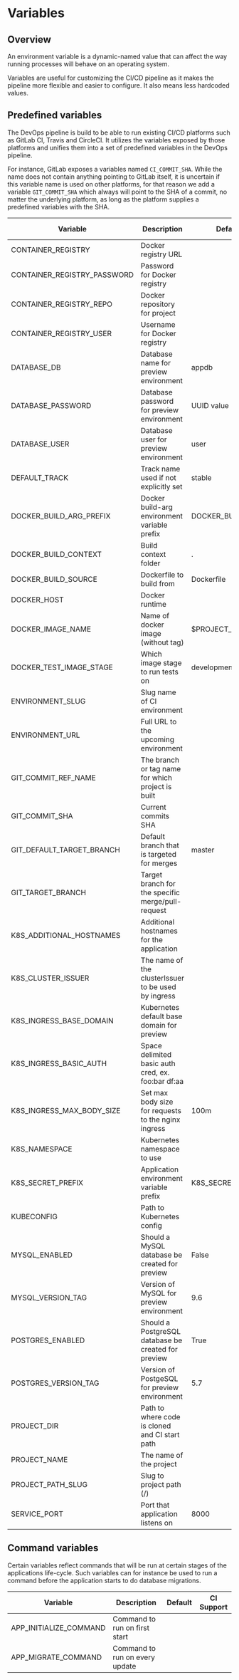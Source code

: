 # Variables

## Overview
An environment variable is a dynamic-named value that can affect the way running processes will
behave on an operating system.

Variables are useful for customizing the CI/CD pipeline as it makes the pipeline more
flexible and easier to configure. It also means less hardcoded values.

## Predefined variables
The DevOps pipeline is build to be able to run existing CI/CD platforms such as GitLab CI,
Travis and CircleCI. It utilizes the variables exposed by those platforms and unifies
them into a set of predefined variables in the DevOps pipeline.

For instance, GitLab exposes a variables named `CI_COMMIT_SHA`. While the name does not
contain anything pointing to GitLab itself, it is uncertain if this variable name is used
on other platforms, for that reason we add a variable `GIT_COMMIT_SHA` which always will
point to the SHA of a commit, no matter the underlying platform, as long as the platform
supplies a predefined variables with the SHA.


| Variable                      | Description                                         | Default                      | CI Support |
|-------------------------------|-----------------------------------------------------|------------------------------|------------|
| CONTAINER\_REGISTRY           | Docker registry URL                                 |                              | GitLab     |
| CONTAINER\_REGISTRY\_PASSWORD | Password for Docker registry                        |                              | GitLab     |
| CONTAINER\_REGISTRY\_REPO     | Docker repository for project                       |                              | Gitlab     |
| CONTAINER\_REGISTRY\_USER     | Username for Docker registry                        |                              | GitLab     |
| DATABASE\_DB                  | Database name for preview environment               | appdb                        |            |
| DATABASE\_PASSWORD            | Database password for preview environment           | UUID value                   |            |
| DATABASE\_USER                | Database user for preview environment               | user                         |            |
| DEFAULT\_TRACK                | Track name used if not explicitly set               | stable                       |            |
| DOCKER\_BUILD\_ARG\_PREFIX    | Docker build-arg environment variable prefix        | DOCKER\_BUILD\_ARG\_         |            |
| DOCKER\_BUILD\_CONTEXT        | Build context folder                                | .                            |            |
| DOCKER\_BUILD\_SOURCE         | Dockerfile to build from                            | Dockerfile                   |            |
| DOCKER\_HOST                  | Docker runtime                                      |                              |            |
| DOCKER\_IMAGE\_NAME           | Name of docker image \(without tag\)                | $PROJECT\_NAME               |            |
| DOCKER\_TEST\_IMAGE\_STAGE    | Which image stage to run tests on                   | development                  |            |
| ENVIRONMENT\_SLUG             | Slug name of CI environment                         |                              | GitLab     |
| ENVIRONMENT\_URL              | Full URL to the upcoming environment                |                              | GitLab     |
| GIT\_COMMIT\_REF\_NAME        | The branch or tag name for which project is built   |                              | GitLab     |
| GIT\_COMMIT\_SHA              | Current commits SHA                                 |                              | GitLab     |
| GIT\_DEFAULT\_TARGET\_BRANCH  | Default branch that is targeted for merges          | master                       | GitLab     |
| GIT\_TARGET\_BRANCH           | Target branch for the specific merge/pull-request   |                              | GitLab     |
| K8S\_ADDITIONAL\_HOSTNAMES    | Additional hostnames for the application            |                              |            |
| K8S\_CLUSTER\_ISSUER          | The name of the clusterIssuer to be used by ingress |                              |            |
| K8S\_INGRESS\_BASE\_DOMAIN    | Kubernetes default base domain for preview          |                              | GitLab     |
| K8S\_INGRESS\_BASIC\_AUTH     | Space delimited basic auth cred, ex. foo:bar df:aa  |                              |            |
| K8S\_INGRESS\_MAX\_BODY\_SIZE | Set max body size for requests to the nginx ingress | 100m                         |            |
| K8S\_NAMESPACE                | Kubernetes namespace to use                         |                              | GitLab     |
| K8S\_SECRET\_PREFIX           | Application environment variable prefix             | K8S\_SECRET\_                |            |
| KUBECONFIG                    | Path to Kubernetes config                           |                              |            |
| MYSQL\_ENABLED                | Should a MySQL database be created for preview      | False                        |            |
| MYSQL\_VERSION\_TAG           | Version of MySQL for preview environment            | 9\.6                         |            |
| POSTGRES\_ENABLED             | Should a PostgreSQL database be created for preview | True                         |            |
| POSTGRES\_VERSION\_TAG        | Version of PostgeSQL for preview environment        | 5\.7                         |            |
| PROJECT\_DIR                  | Path to where code is cloned and CI start path      |                              | GitLab     |
| PROJECT\_NAME                 | The name of the project                             |                              | GitLab     |
| PROJECT\_PATH\_SLUG           | Slug to project path \(<org>/<repo>\)               |                              | GitLab     |
| SERVICE\_PORT                 | Port that application listens on                    | 8000                         |            |


## Command variables

Certain variables reflect commands that will be run at certain stages of the applications
life-cycle. Such variables can for instance be used to run a command before the application
starts to do database migrations.


| Variable                      | Description                                         | Default                      | CI Support |
|-------------------------------|-----------------------------------------------------|------------------------------|------------|
| APP\_INITIALIZE\_COMMAND      | Command to run on first start                       |                              |            |
| APP\_MIGRATE\_COMMAND         | Command to run on every update                      |                              |            |

